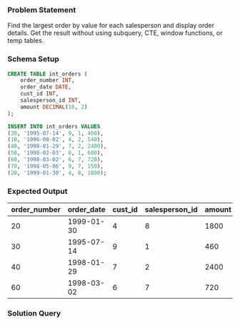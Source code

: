 ### Problem Statement

Find the largest order by value for each salesperson and display order details. Get the result without using subquery, CTE, window functions, or temp tables.

### Schema Setup

```sql
CREATE TABLE int_orders (
    order_number INT,
    order_date DATE,
    cust_id INT,
    salesperson_id INT,
    amount DECIMAL(10, 2)
);

INSERT INTO int_orders VALUES
(30, '1995-07-14', 9, 1, 460),
(10, '1996-08-02', 4, 2, 540),
(40, '1998-01-29', 7, 2, 2400),
(50, '1998-02-03', 6, 1, 600),
(60, '1998-03-02', 6, 7, 720),
(70, '1998-05-06', 9, 7, 150),
(20, '1999-01-30', 4, 8, 1800);
```

### Expected Output

| order_number | order_date | cust_id | salesperson_id | amount |
|--------------|------------|---------|----------------|--------|
| 20           | 1999-01-30 | 4       | 8              | 1800   |
| 30           | 1995-07-14 | 9       | 1              | 460    |
| 40           | 1998-01-29 | 7       | 2              | 2400   |
| 60           | 1998-03-02 | 6       | 7              | 720    |

### Solution Query

```sql

```